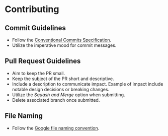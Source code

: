 # Contributing

## Commit Guidelines

- Follow the [Conventional Commits Specification](https://www.conventionalcommits.org/en/v1.0.0). 
- Utilize the imperative mood for commit messages.

## Pull Request Guidelines

- Aim to keep the PR small. 
- Keep the subject of the PR short and descriptive.
- Include a description to communicate impact. Example of impact include notable design decisions or breaking changes.
- Utilize the *Squash and Merge* option when submitting.
- Delete associated branch once submitted.

## File Naming

- Follow the [Google file naming convention](https://developers.google.com/style/filenames).